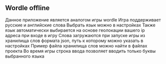 ## Wordle offline
Данное приложение является аналогом игры wordle
Игра поддерживает русские и английские слова
Выбрать язык можно в настройках
Также язык автоматически выбирается на основе геолокации вашего ip адреса при входе в игру
Слова загружаются при запуске игры из хранилища слов формата json, путь к которому можно указать в настройках
Пример файла хранилища слов можно найти в файлах проекта
Во время игры строка ввода позволяет вводить только буквы выбранного языка

